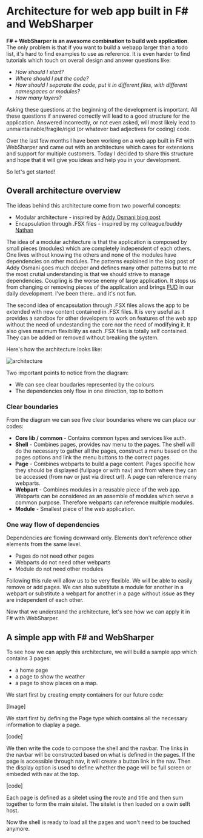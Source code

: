 

# Architecture for web app built in F# and WebSharper

__F# + WebSharper is an awesome combination to build web application__. The only problem is that if you want to build a webapp larger than a todo list, it's hard to find examples to use as reference. It is even harder to find tutorials which touch on overall design and answer questions like: 
- _How should I start?_
- _Where should I put the code?_
- _How should I separate the code, put it in different files, with different namespaces or modules?_
- _How many layers?_ 

Asking these questions at the beginning of the development is important. All these questions if answered correctly will lead to a good structure for the application. Answered incorrectly, or not even asked, will most likely lead to unmaintainable/fragile/rigid (or whatever bad adjectives for coding) code.

Over the last few months I have been working on a web app built in F# with WebSharper and came out with an architecture which cares for extensions and support for multiple customers. Today I decided to share this structure and hope that it will give you ideas and help you in your development. 

So let's get started!

## Overall architecture overview

The ideas behind this architecture come from two powerful concepts:
- Modular architecture - inspired by [Addy Osmani blog post](https://addyosmani.com/largescalejavascript/)
- Encapsulation through .FSX files - inspired by my colleague/buddy [Nathan](https://twitter.com/nbevans)

The idea of a modular achitecture is that the application is composed by small pieces (modules) which are completely independent of each others. One lives without knowing the others and none of the modules have dependencies on other modules. The patterns explained in the blog post of Addy Osmani goes much deeper and defines many other patterns but to me the most crutial understanding is that we should strive to manage dependencies. Coupling is the worse enemy of large application. It stops us from changing or removing pieces of the application and brings [FUD](https://en.wikipedia.org/wiki/Fear,_uncertainty_and_doubt) in our daily development. I've been there.. and it's not fun.

The second idea of encapsulation through .FSX files allows the app to be extended with new content contained in .FSX files. It is very useful as it provides a sandbox for other developers to work on features of the web app without the need of undestanding the core nor the need of modifying it. It also gives maximum flexibility as each .FSX files is totally self contained. They can be added or removed without breaking the system.  


Here's how the architecture looks like:

![architecture](http://4.bp.blogspot.com/-hxGVE2ZLgLk/VoipqDWakyI/AAAAAAAAADI/F_5eJWjPR0o/s1600/architecture_2.png)

Two important points to notice from the diagram:
- We can see clear boudaries represented by the colours
- The dependencies only flow in one direction, top to bottom

### Clear boundaries

From the diagram we can see five clear boundaries where we can place our codes:
- __Core lib / common__ - Contains common types and services like auth.
- __Shell__ - Combines pages, provides nav menu to the pages. The shell will do the necessary to gather all the pages, construct a menu based on the pages options and link the menu buttons to the correct pages.
- __Page__ - Combines webparts to build a page content. Pages specifie how they should be displayed (fullpage or with nav) and from where they can be accessed (from nav or just via direct url). A page can reference many webparts.
- __Webpart__ - Combines modules in a reusable piece of the web app. Webparts can be considered as an assemble of modules which serve a common purpose. Therefore webparts can reference multiple modules.
- __Module__ - Smallest piece of the web application.

### One way flow of dependencies

Dependencies are flowing downward only. Elements don't reference other elements from the same level.
- Pages do not need other pages
- Webparts do not need other webparts
- Module do not need other modules

Following this rule will allow us to be very flexible. We will be able to easily remove or add pages. We can also substitute a module for another in a webpart or substitute a webpart for another in a page without issue as they are independent of each other.

Now that we understand the architecture, let's see how we can apply it in F# with WebSharper.

## A simple app with F# and WebSharper

To see how we can apply this architecture, we will build a sample app which contains 3 pages:
- a home page
- a page to show the weather
- a page to show places on a map.

We start first by creating empty containers for our future code:

[Image]

We start first by defining the Page type which contains all the necessary information to diaplay a page.

[code]

We then write the code to compose the shell and the navbar.
The links in the navbar will be constructed based on what is defined in the pages. If the page is accessible through nav, it will create a button link in the nav. Then the display option is used to define whether the page will be full screen or embeded with nav at the top.

[code]

Each page is defined as a sitelet using the route and title and then sum together to form the main sitelet. The sitelet is then loaded on a owin selft host.

Now the shell is ready to load all the pages and won't need to be touched anymore.
